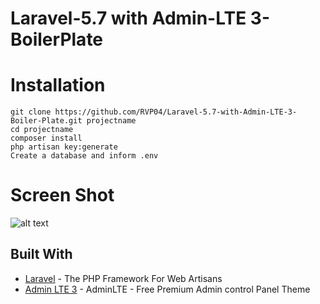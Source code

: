 # Laravel-5.7 with Admin-LTE 3-BoilerPlate

# Installation
```
git clone https://github.com/RVP04/Laravel-5.7-with-Admin-LTE-3-Boiler-Plate.git projectname
cd projectname
composer install
php artisan key:generate
Create a database and inform .env
```
# Screen Shot
![alt text](https://i.imgrpost.com/imgr/2018/08/18/demo.png)

## Built With

* [Laravel](https://laravel.com/) - The PHP Framework For Web Artisans
* [Admin LTE 3](https://github.com/almasaeed2010/AdminLTE) - AdminLTE - Free Premium Admin control Panel Theme

